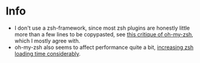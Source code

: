 # Info
- I don't use a zsh-framework, since most zsh plugins are honestly little more than a few lines to be copypasted, see [this critique of oh-my-zsh](https://www.youtube.com/watch?v=21_WkzBErQk), which I mostly agree with.
- oh-my-zsh also seems to affect performance quite a bit, [increasing zsh loading time considerably](https://blog.jonlu.ca/posts/speeding-up-zsh). 

